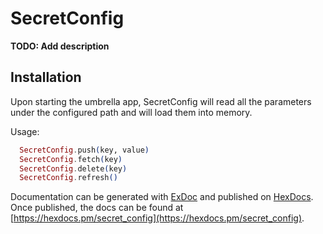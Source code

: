 # SecretConfig

**TODO: Add description**

## Installation

Upon starting the umbrella app, SecretConfig will read all the parameters under the configured path and will load them into memory. 

Usage:

```elixir
  SecretConfig.push(key, value)
  SecretConfig.fetch(key)
  SecretConfig.delete(key)
  SecretConfig.refresh()
```

Documentation can be generated with [ExDoc](https://github.com/elixir-lang/ex_doc)
and published on [HexDocs](https://hexdocs.pm). Once published, the docs can
be found at [https://hexdocs.pm/secret_config](https://hexdocs.pm/secret_config).
